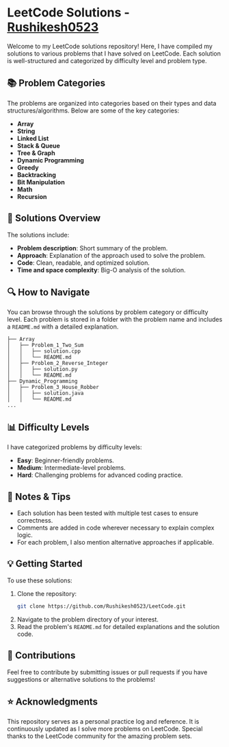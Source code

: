 # LeetCode Solutions - [Rushikesh0523](https://github.com/Rushikesh0523/LeetCode.git)

Welcome to my LeetCode solutions repository! Here, I have compiled my solutions to various problems that I have solved on LeetCode. Each solution is well-structured and categorized by difficulty level and problem type.

## 📚 Problem Categories

The problems are organized into categories based on their types and data structures/algorithms. Below are some of the key categories:

- **Array**
- **String**
- **Linked List**
- **Stack & Queue**
- **Tree & Graph**
- **Dynamic Programming**
- **Greedy**
- **Backtracking**
- **Bit Manipulation**
- **Math**
- **Recursion**

## 🚀 Solutions Overview

The solutions include:
- **Problem description**: Short summary of the problem.
- **Approach**: Explanation of the approach used to solve the problem.
- **Code**: Clean, readable, and optimized solution.
- **Time and space complexity**: Big-O analysis of the solution.

## 🔍 How to Navigate

You can browse through the solutions by problem category or difficulty level. Each problem is stored in a folder with the problem name and includes a `README.md` with a detailed explanation.

```
├── Array
│   ├── Problem_1_Two_Sum
│   │   ├── solution.cpp
│   │   └── README.md
│   ├── Problem_2_Reverse_Integer
│   │   ├── solution.py
│   │   └── README.md
├── Dynamic_Programming
│   ├── Problem_3_House_Robber
│   │   ├── solution.java
│   │   └── README.md
...
```

## 📊 Difficulty Levels

I have categorized problems by difficulty levels:
- **Easy**: Beginner-friendly problems.
- **Medium**: Intermediate-level problems.
- **Hard**: Challenging problems for advanced coding practice.

## 📝 Notes & Tips

- Each solution has been tested with multiple test cases to ensure correctness.
- Comments are added in code wherever necessary to explain complex logic.
- For each problem, I also mention alternative approaches if applicable.

## 💡 Getting Started

To use these solutions:
1. Clone the repository:  
   ```bash
   git clone https://github.com/Rushikesh0523/LeetCode.git
   ```
2. Navigate to the problem directory of your interest.
3. Read the problem's `README.md` for detailed explanations and the solution code.

## 🙌 Contributions

Feel free to contribute by submitting issues or pull requests if you have suggestions or alternative solutions to the problems!

## ⭐ Acknowledgments

This repository serves as a personal practice log and reference. It is continuously updated as I solve more problems on LeetCode. Special thanks to the LeetCode community for the amazing problem sets.
